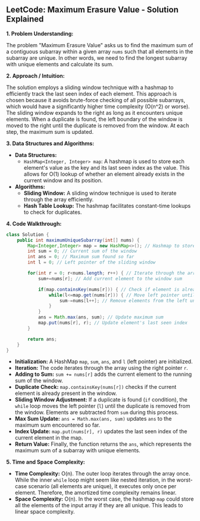 ## LeetCode: Maximum Erasure Value - Solution Explained

**1. Problem Understanding:**

The problem "Maximum Erasure Value" asks us to find the maximum sum of a contiguous subarray within a given array `nums` such that all elements in the subarray are unique.  In other words, we need to find the longest subarray with unique elements and calculate its sum.

**2. Approach / Intuition:**

The solution employs a sliding window technique with a hashmap to efficiently track the last seen index of each element.  This approach is chosen because it avoids brute-force checking of all possible subarrays, which would have a significantly higher time complexity (O(n^2) or worse).  The sliding window expands to the right as long as it encounters unique elements. When a duplicate is found, the left boundary of the window is moved to the right until the duplicate is removed from the window.  At each step, the maximum sum is updated.

**3. Data Structures and Algorithms:**

* **Data Structures:**
    * `HashMap<Integer, Integer> map`:  A hashmap is used to store each element's value as the key and its last seen index as the value. This allows for O(1) lookup of whether an element already exists in the current window and its position.
* **Algorithms:**
    * **Sliding Window:** A sliding window technique is used to iterate through the array efficiently.
    * **Hash Table Lookup:** The hashmap facilitates constant-time lookups to check for duplicates.


**4. Code Walkthrough:**

```java
class Solution {
    public int maximumUniqueSubarray(int[] nums) {
        Map<Integer,Integer> map = new HashMap<>(); // Hashmap to store element and its last seen index
        int sum = 0; // Current sum of the window
        int ans = 0; // Maximum sum found so far
        int l = 0; // Left pointer of the sliding window

        for(int r = 0; r<nums.length; r++) { // Iterate through the array with right pointer
            sum+=nums[r]; // Add current element to the window sum

            if(map.containsKey(nums[r])) { // Check if element is already in the window
                while(l<=map.get(nums[r])) { // Move left pointer until duplicate is removed
                    sum-=nums[l++]; // Remove elements from the left until the duplicate is out
                }
            }
            ans = Math.max(ans, sum); // Update maximum sum
            map.put(nums[r], r); // Update element's last seen index
        }

        return ans;
    }
}
```

* **Initialization:** A HashMap `map`, `sum`, `ans`, and `l` (left pointer) are initialized.
* **Iteration:** The code iterates through the array using the right pointer `r`.
* **Adding to Sum:**  `sum += nums[r]` adds the current element to the running sum of the window.
* **Duplicate Check:** `map.containsKey(nums[r])` checks if the current element is already present in the window.
* **Sliding Window Adjustment:** If a duplicate is found (`if` condition), the `while` loop moves the left pointer (`l`) until the duplicate is removed from the window.  Elements are subtracted from `sum` during this process.
* **Max Sum Update:** `ans = Math.max(ans, sum)` updates `ans` to the maximum sum encountered so far.
* **Index Update:** `map.put(nums[r], r)` updates the last seen index of the current element in the map.
* **Return Value:** Finally, the function returns the `ans`, which represents the maximum sum of a subarray with unique elements.


**5. Time and Space Complexity:**

* **Time Complexity:** O(n).  The outer loop iterates through the array once. While the inner `while` loop might seem like nested iteration, in the worst-case scenario (all elements are unique), it executes only once per element.  Therefore, the amortized time complexity remains linear.
* **Space Complexity:** O(n). In the worst case, the hashmap `map` could store all the elements of the input array if they are all unique.  This leads to linear space complexity.
